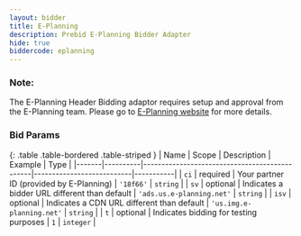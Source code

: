 ```yaml
---
layout: bidder
title: E-Planning
description: Prebid E-Planning Bidder Adapter
hide: true
biddercode: eplanning
---
```




### Note:
The E-Planning Header Bidding adaptor requires setup and approval from the E-Planning team. Please go to [E-Planning website](http://www.e-planning.net) for more details.

### Bid Params

{: .table .table-bordered .table-striped }
| Name  | Scope    | Description                                   | Example                   | Type      |
|-------|----------|-----------------------------------------------|---------------------------|-----------|
| `ci`  | required | Your partner ID (provided by E-Planning)      | `'18f66'`                 | `string`  |
| `sv`  | optional | Indicates a bidder URL different than default | `'ads.us.e-planning.net'` | `string`  |
| `isv` | optional | Indicates a CDN URL different than default    | `'us.img.e-planning.net'` | `string`  |
| `t`   | optional | Indicates bidding for testing purposes        | `1`                       | `integer` |
